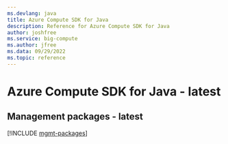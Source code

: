 ```yaml
---
ms.devlang: java
title: Azure Compute SDK for Java
description: Reference for Azure Compute SDK for Java
author: joshfree
ms.service: big-compute
ms.author: jfree
ms.data: 09/29/2022
ms.topic: reference
---
```

# Azure Compute SDK for Java - latest

## Management packages - latest
[!INCLUDE [mgmt-packages](compute-mgmt-index.md)]